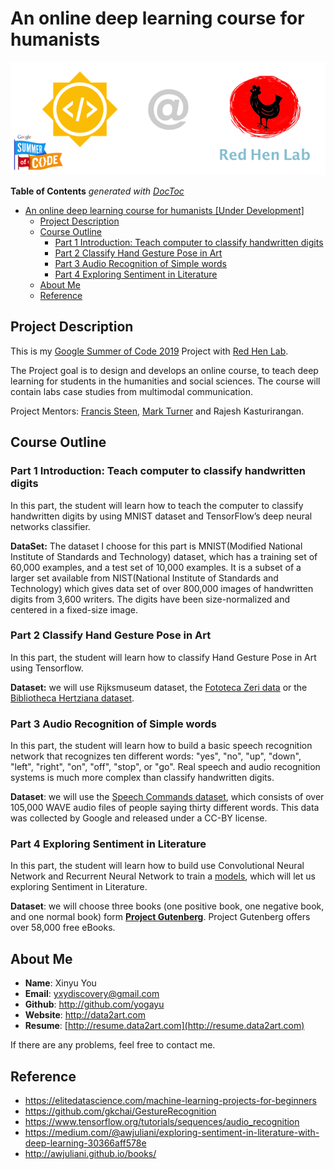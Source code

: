# An online deep learning  course for humanists

![log](media/logo.png)

<!-- START doctoc generated TOC please keep comment here to allow auto update -->
<!-- DON'T EDIT THIS SECTION, INSTEAD RE-RUN doctoc TO UPDATE -->
**Table of Contents**  *generated with [DocToc](https://github.com/thlorenz/doctoc)*

- [An online deep learning  course for humanists [Under Development]](#an-online-deep-learning--course-for-humanists-under-development)
  - [Project Description](#project-description)
  - [Course Outline](#course-outline)
    - [Part 1 Introduction: Teach computer to classify handwritten digits](#part-1-introduction-teach-computer-to-classify-handwritten-digits)
    - [Part 2 Classify Hand Gesture Pose in Art](#part-2-classify-hand-gesture-pose-in-art)
    - [Part 3 Audio Recognition of Simple words](#part-3-audio-recognition-of-simple-words)
    - [Part 4 Exploring Sentiment in Literature](#part-4-exploring-sentiment-in-literature)
  - [About Me](#about-me)
  - [Reference](#reference)

<!-- END doctoc generated TOC please keep comment here to allow auto update -->
## 
## Project Description

This is my [Google Summer of Code 2019](https://summerofcode.withgoogle.com/projects/#6543412331806720) Project with [Red Hen Lab](http://www.redhenlab.org/).

The Project goal is to design and develops an online course, to teach deep learning for students in the humanities and social sciences. The course will contain labs case studies from multimodal communication.

Project Mentors: [Francis Steen](http://cogweb.ucla.edu/steen/), [Mark Turner](http://markturner.org) and Rajesh Kasturirangan.

## Course Outline

### Part 1 Introduction: Teach computer to classify handwritten digits

In this part, the student will learn how to teach the computer to classify handwritten digits by using MNIST dataset and TensorFlow’s deep neural networks classifier. 

**DataSet:** The dataset I choose for this part is MNIST(Modified National Institute of Standards and Technology)  dataset, which has a training set of 60,000 examples, and a test set of 10,000 examples. It is a subset of a larger set available from NIST(National Institute of Standards and Technology) which gives data set of over 800,000 images of handwritten digits from 3,600 writers. The digits have been size-normalized and centered in a fixed-size image.



### Part 2 Classify Hand Gesture Pose in Art

In this part, the student will learn how to classify Hand Gesture Pose in Art using Tensorflow.

**Dataset:**  we will use Rijksmuseum dataset, the [Fototeca Zeri data](<http://data.fondazionezeri.unibo.it/query/>) or the [Bibliotheca Hertziana dataset]([http://foto.biblhertz.it](http://foto.biblhertz.it/)).



### Part 3 Audio Recognition of Simple words

In this part, the student will learn how to build a basic speech recognition network that recognizes ten different words:  "yes", "no", "up", "down", "left", "right", "on", "off", "stop", or "go". Real speech and audio recognition systems is much more complex than classify handwritten digits. 

**Dataset**: we will use the [Speech Commands dataset](https://storage.cloud.google.com/download.tensorflow.org/data/speech_commands_v0.02.tar.gz), which consists of over 105,000 WAVE audio files of people saying thirty different words. This data was collected by Google and released under a CC-BY license.



### Part 4 Exploring Sentiment in Literature

In this part, the student will learn how to build use Convolutional Neural Network and Recurrent Neural Network to train a [models](https://github.com/awjuliani/DNN-Sentiment), which will let us exploring Sentiment in Literature.

**Dataset**: we will choose three books (one positive book, one negative book, and one normal book) form [**Project Gutenberg**](http://www.gutenberg.org). Project Gutenberg offers over 58,000 free eBooks. 



## About Me

- **Name**: Xinyu You
- **Email**: yxydiscovery@gmail.com
- **Github**: http://github.com/yogayu
- **Website**: http://data2art.com
- **Resume**: [http://resume.data2art.com](http://resume.data2art.com)



If there are any problems, feel free to contact me.



## Reference

- https://elitedatascience.com/machine-learning-projects-for-beginners
- https://github.com/gkchai/GestureRecognition
- https://www.tensorflow.org/tutorials/sequences/audio_recognition
- https://medium.com/@awjuliani/exploring-sentiment-in-literature-with-deep-learning-30366aff578e
- http://awjuliani.github.io/books/